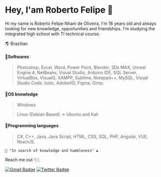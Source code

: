 # Hey, I'am Roberto Felipe 🌌

Hi my name is Roberto Felipe Nhani de Oliveira, I'm 18 years old and always looking for new knowledge, opportunities and friendships. I'm studying the integrated high school with TI technical course.

🌎 Brazilian

#### 🔹Softwares 
>Photoshop, Excel, Word, Power Point, Blender, 3Ds MAX, Unreal Engine 4, NetBeans, Visual Studio, Arduino IDE, SQL Server, VirtualBox, VisualG, XAMPP, Sublime, Notepad++, MySQL, Visual Studio Code, Ionic, AdobeXD, Figma, Gimp.

#### 🔹OS knowledge
> Windows

> Linux (Debian Based) -> Ubuntu and Kali

#### 🔹Programming languages
>C#, C++, Java, Java Script, HTML, CSS, SQL, PHP, Angular, VUE, ReactJS.

    🧠 "In search of knowledge and humbleness" ☯
    
Reach me out 👇🏼

[![Gmail Badge](https://img.shields.io/badge/-Gmail-blue?style=flat-square&logo=Gmail&logoColor=white&link=mailto:feliperoberto092@gmail.com)](mailto:feliperoberto092@gmail.com) [![Twitter Badge](https://img.shields.io/badge/-Instagram-blue?style=flat-square&labelColor=blue&logo=instagram&logoColor=white&link=https://www.instagram.com/mlk_robert/?hl=pt-br)](https://www.instagram.com/mlk_robert/?hl=pt-br) 
